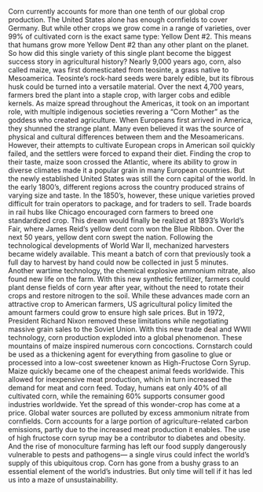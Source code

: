 Corn currently accounts for more than  one tenth of our global crop production. The United States alone has enough  cornfields to cover Germany. But while other crops we grow  come in a range of varieties, over 99% of cultivated corn is the  exact same type: Yellow Dent #2. This means that humans grow  more Yellow Dent #2 than any other plant on the planet. So how did this single variety  of this single plant become the biggest success story  in agricultural history? Nearly 9,000 years ago, corn,  also called maize, was first domesticated from teosinte,  a grass native to Mesoamerica. Teosinte’s rock-hard seeds  were barely edible, but its fibrous husk could be turned  into a versatile material. Over the next 4,700 years, farmers bred  the plant into a staple crop, with larger cobs and edible kernels. As maize spread throughout the Americas,  it took on an important role, with multiple indigenous societies  revering a “Corn Mother” as the goddess who created agriculture. When Europeans first arrived in America,  they shunned the strange plant. Many even believed it was the source of  physical and cultural differences between them and the Mesoamericans. However, their attempts to cultivate European crops in American soil quickly failed, and the settlers were forced  to expand their diet. Finding the crop to their taste,  maize soon crossed the Atlantic, where its ability to grow in diverse  climates made it a popular grain in many European countries. But the newly established United States  was still the corn capital of the world. In the early 1800’s, different regions  across the country produced strains of varying  size and taste. In the 1850’s, however, these unique varieties proved difficult  for train operators to package, and for traders to sell. Trade boards in rail hubs like Chicago  encouraged corn farmers to breed one standardized crop. This dream would finally be  realized at 1893’s World’s Fair, where James Reid’s yellow dent corn  won the Blue Ribbon. Over the next 50 years, yellow dent  corn swept the nation. Following the technological  developments of World War II, mechanized harvesters became  widely available. This meant a batch of corn that previously took a full day to harvest by hand could now be collected in just 5 minutes. Another wartime technology, the chemical  explosive ammonium nitrate, also found new life on the farm. With this new synthetic fertilizer, farmers could plant dense fields  of corn year after year, without the need to rotate their crops  and restore nitrogen to the soil. While these advances made corn an  attractive crop to American farmers, US agricultural policy limited the  amount farmers could grow to ensure high sale prices. But in 1972, President Richard Nixon  removed these limitations while negotiating massive grain  sales to the Soviet Union. With this new trade deal  and WWII technology, corn production exploded into  a global phenomenon. These mountains of maize inspired  numerous corn concoctions. Cornstarch could be used as a thickening  agent for everything from gasoline to glue or processed into a low-cost sweetener  known as High-Fructose Corn Syrup. Maize quickly became one of the  cheapest animal feeds worldwide. This allowed for inexpensive  meat production, which in turn increased the demand  for meat and corn feed. Today, humans eat only 40% of  all cultivated corn, while the remaining 60% supports consumer  good industries worldwide. Yet the spread of this wonder-crop  has come at a price. Global water sources are polluted by  excess ammonium nitrate from cornfields. Corn accounts for a large portion of  agriculture-related carbon emissions, partly due to the increased meat  production it enables. The use of high fructose corn syrup may  be a contributor to diabetes and obesity. And the rise of monoculture farming has left our food supply dangerously  vulnerable to pests and pathogens— a single virus could infect the world’s  supply of this ubiquitous crop. Corn has gone from a bushy grass to an essential element of the  world’s industries. But only time will tell if it has led us  into a maze of unsustainability. 